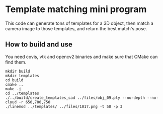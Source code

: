 # Template matching mini program
This code can generate tons of templates for a 3D object, then match a camera image to those templates, and return the best match's pose.
## How to build and use
You need covis, vtk and opencv2 binaries and make sure that CMake can find them.
```
mkdir build
mkdir templates
cd build
cmake ..
make -j
cd ../templates
./../build/create_templates_cad ../files/obj_09.ply --no-depth --no-cloud -r 650,700,750
./linemod ../templates/ ../files/1017.png -t 50 -p 3
```